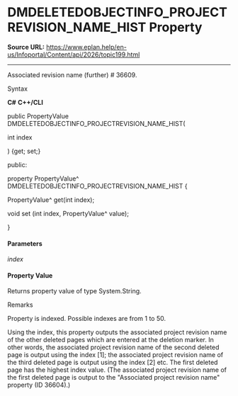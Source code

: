 # DMDELETEDOBJECTINFO_PROJECTREVISION_NAME_HIST Property

**Source URL:** https://www.eplan.help/en-us/Infoportal/Content/api/2026/topic199.html

---

Associated revision name (further) # 36609.

Syntax

**C#**
**C++/CLI**


public PropertyValue DMDELETEDOBJECTINFO_PROJECTREVISION_NAME_HIST( 

   int index

) {get; set;}

public:

property PropertyValue^ DMDELETEDOBJECTINFO_PROJECTREVISION_NAME_HIST {

   PropertyValue^ get(int index);

   void set (int index, PropertyValue^ value);

}


#### Parameters

*index*

#### Property Value

Returns property value of type System.String.

Remarks

Property is indexed. Possible indexes are from 1 to 50.

Using the index, this property outputs the associated project revision name of the other deleted pages which are entered at the deletion marker. In other words, the associated project revision name of the second deleted page is output using the index [1]; the associated project revision name of the third deleted page is output using the index [2] etc. The first deleted page has the highest index value. (The associated project revision name of the first deleted page is output to the "Associated project revision name" property (ID 36604).)

